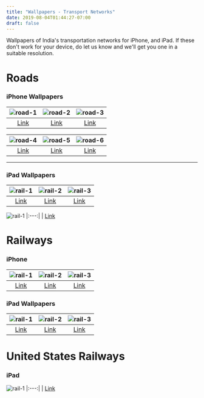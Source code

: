 ```yaml
---
title: "Wallpapers - Transport Networks"
date: 2019-08-04T01:44:27-07:00
draft: false
---
```


Wallpapers of India's transportation networks for iPhone, and iPad.
If these don't work for your device, do let us know and we'll get you one in a suitable resolution.

# Roads

### iPhone Wallpapers

![road-1](/img/road1_iphone.png "title-1") | ![road-2](/img/road2_iphone.png "title-2") | ![road-3](/img/road3_iphone.png "title-1")
|:---:|:---:|:---:|
| [Link](/img/road1_iphone.png) | [Link](/img/road2_iphone.png) | [Link](/img/road3_iphone.png) |


![road-4](/img/road4_iphone.png "title-1") | ![road-5](/img/road4_iphone.png "title-2") | ![road-6](/img/road6_iphone.png "title-1")
|:---:|:---:|:---:|
| [Link](/img/road4_iphone.png) | [Link](/img/road5_iphone.png) | [Link](/img/road6_iphone.png) |

<hr/>

### iPad Wallpapers


![rail-1](/img/road1_ipad.png "title-1") | ![rail-2](/img/road2_ipad.png "title-2") | ![rail-3](/img/road3_ipad.png "title-1")
|:---:|:---:|:---:|
| [Link](/img/road1_ipad.png) | [Link](/img/road2_ipad.png) | [Link](/img/road3_ipad.png) |

![rail-1](/img/road4_ipad.png "title-1")
|:---:|
| [Link](/img/road4_ipad.png)

# Railways

### iPhone


![rail-1](/img/rail1_iphone.png "title-1") | ![rail-2](/img/rail2_iphone.png "title-2") | ![rail-3](/img/rail3_iphone.png "title-1")
|:---:|:---:|:---:|
| [Link](/img/rail1_iphone.png) | [Link](/img/rail2_iphone.png) | [Link](/img/rail3_iphone.png) |

### iPad Wallpapers


![rail-1](/img/rail1_ipad.png "title-1") | ![rail-2](/img/rail2_ipad.png "title-2") | ![rail-3](/img/rail3_ipad.png "title-1")
|:---:|:---:|:---:|
| [Link](/img/rail1_ipad.png) | [Link](/img/rail2_ipad.png) | [Link](/img/rail3_ipad.png) |

# United States Railways

### iPad


![rail-1](/img/us1_ipad.png "title-1")
|:---:|
| [Link](/img/us1_ipad.png)
